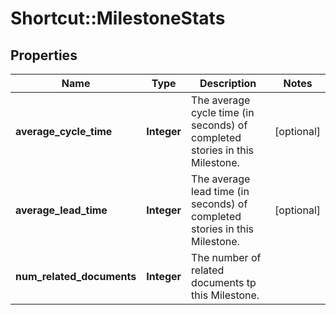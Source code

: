 # Shortcut::MilestoneStats

## Properties
Name | Type | Description | Notes
------------ | ------------- | ------------- | -------------
**average_cycle_time** | **Integer** | The average cycle time (in seconds) of completed stories in this Milestone. | [optional] 
**average_lead_time** | **Integer** | The average lead time (in seconds) of completed stories in this Milestone. | [optional] 
**num_related_documents** | **Integer** | The number of related documents tp this Milestone. | 

